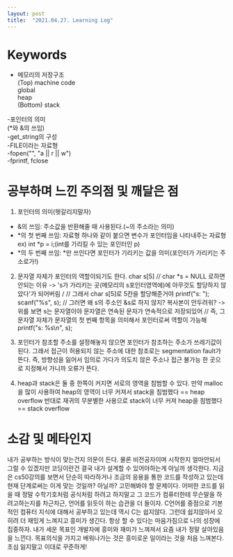 ```yaml
---
layout: post
title:  "2021.04.27. Learning Log"
---
```


# Keywords

- 메모리의 저장구조  
(Top)        machine code  
             global  
             heap  
(Bottom)     stack  

-포인터의 의미  
(*와 &의 쓰임)  
-get_string의 구성  
-FILE이라는 자료형  
-fopen("", "a || r || w")  
-fprintf, fclose



# 공부하며 느낀 주의점 및 깨달은 점

1. 포인터의 의미(헷갈리지말자)
 - &의 쓰임: 주소값을 반환해줄 때 사용된다.(~의 주소라는 의미)
 - *의 첫 번째 쓰임: 자료형 하나와 같이 붙으면 변수가 포인터임을 나타내주는 자료형
                  ex) int *p = i;(int를 가리킬 수 있는 포인터인 p)
 - *의 두 번째 쓰임: *만 쓰인다면 포인터가 기리키는 값을 의미(포인터가 가리키는 주소로가!)
 
2. 문자열 자체가 포인터의 역할이되기도 한다.
    char s[5] // char *s = NULL 로하면 안되는 이유 -> 's가 가리키는 곳(메모리의 s포인터영역에)에 아무것도 할당하지 않았다'가 되어버림 /
              // 그래서 char s[5]로 5칸을 할당해준거야
    printf("s: ");
    scanf("%s", s); // 그러면 왜 s의 주소인 &s로 하지 않지? 복사본이 안두려워? -> 위를 보면 s는 문자열이야 문자열은 연속된 문자가 연속적으로 저장되있어
                    // 즉, 그 문자열 자체가 문자열의 첫 번째 항목을 의미해서 포인터로써 역할이 가능해
    printf("s: %s\n", s);

3. 포인터가 참조할 주소를 설정해놓지 않으면 포인터가 참조하는 주소가 쓰레기값이된다.
그래서 접근이 허용되지 않는 주소에 대한 참조로는 segmentation fault가 뜬다.
즉, 방향성을 잃어서 임의로 가다가 의도치 않은 주소나 접근 불가능 한 곳으로 지정해서 가니까 오류가 뜬다.

4. heap과 stack은 둘 중 한쪽이 커지면 서로의 영역을 침범할 수 있다.
   만약 malloc을 많이 사용하여 heap의 영역이 너무 커져서 stack을 침범했다 == heap overflow
   반대로 재귀의 무분별한 사용으로 stack이 너무 커져 heap을 침범했다 == stack overflow
   
   
   
# 소감 및 메타인지

내가 공부하는 방식이 맞는건지 의문이 든다. 물론 비전공자이며 시작한지 얼마안되서 그럴 수 있겠지만 코딩이란건 결국 내가 설계할 수 있어야하는게 아닐까 생각한다.
지금은 cs50강의를 보면서 단순히 따라하거나 조금의 응용을 통한 코드를 작성하고 있는데 현재 단계로써는 이게 맞는 것일까? 아닐까? 고민해봐야 할 문제이다.
어떠한 코드를 읽을 때 정말 수학기호처럼 공식처럼 하려고 하지말고 그 코드가 컴퓨터한테 무슨말을 하려고하는지를 차근차근, 언어를 읽듯이 하는 습관을 더 들이자.
C언어를 중점으로 기본적인 컴퓨터 지식에 대해서 공부하고 있는데 역시 C는 쉽지않다. 그런데 쉽지않아서 오히려 더 재밌게 느껴지고 흥미가 생긴다.
항상 할 수 있다는 마음가짐으로 나의 성장에 집중하자. 내가 세운 목표인 개발자에 흥미와 재미가 느껴져서 요즘 내가 정말 살아있음을 느낀다.
목표의식을 가지고 배워나가는 것은 흥미로운 일이라는 것을 처음 느껴본다.
초심 잃지말고 이대로 꾸준하게!
